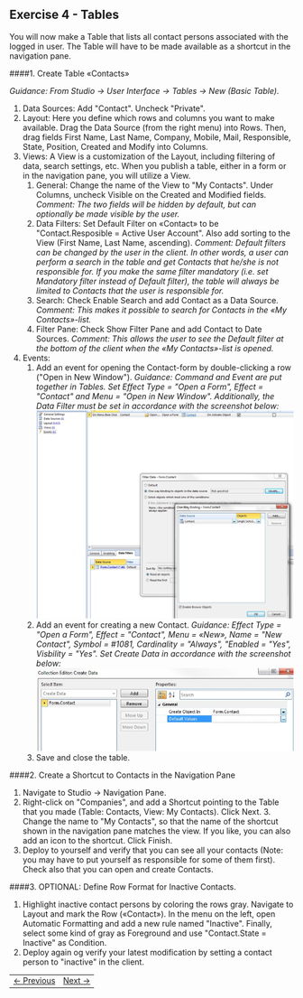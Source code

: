 ## Exercise 4 - Tables
You will now make a Table that lists all contact persons associated with the logged in user. The Table will have to be made available as a shortcut in the navigation pane.

####1. Create Table «Contacts»

*Guidance: From Studio -> User Interface -> Tables -> New (Basic Table).*
1. Data Sources: Add "Contact". Uncheck "Private".
2. Layout: Here you define which rows and columns you want to make available. Drag the Data Source (from the right menu) into Rows. Then, drag fields First Name, Last Name, Company, Mobile, Mail, Responsible, State, Position, Created and Modify into Columns.
3. Views: A View is a customization of the Layout, including filtering of data, search settings, etc. When you publish a table, either in a form or in the navigation pane, you will utilize a View.
   1. General: Change the name of the View to "My Contacts". Under Columns, uncheck Visible on the Created and Modified fields.
      *Comment: The two fields will be hidden by default, but can optionally be made visible by the user.*
   2. Data Filters: Set Default Filter on «Contact» to be "Contact.Resposible = Active User Account". Also add sorting to the View (First Name, Last Name, ascending).
      *Comment: Default filters can be changed by the user in the client. In other words, a user can perform a search in the table and get Contacts that he/she is not responsible for. If you make the same filter mandatory (i.e. set Mandatory filter instead of Default filter), the table will always be limited to Contacts that the user is responsible for.*
   3. Search: Check Enable Search and add Contact as a Data Source.
     *Comment: This makes it possible to search for Contacts in the «My Contacts»-list.*
   4. Filter Pane: Check Show Filter Pane and add Contact to Date Sources.
      *Comment: This allows the user to see the Default filter at the bottom of the client when the «My Contacts»-list is opened.*
4. Events:
   1. Add an event for opening the Contact-form by double-clicking a row ("Open in New Window").
      *Guidance: Command and Event are put together in Tables. Set Effect Type = "Open a Form", Effect = "Contact" and Menu = "Open in New Window". Additionally, the Data Filter must be set in accordance with the screenshot below:*
   ![oppg4fig1.JPG](media/oppg4fig1.JPG)
   2. Add an event for creating a new Contact.
      *Guidance: Effect Type = "Open a Form", Effect = "Contact", Menu = «New», Name = "New Contact", Symbol = #1081, Cardinality = "Always", "Enabled = "Yes", Visbility = "Yes". Set Create Data in accordance with the screenshot below:*
   ![oppg4fig2.JPG](media/oppg4fig2.JPG)
   3. Save and close the table.
   
####2. Create a Shortcut to Contacts in the Navigation Pane

1. Navigate to Studio -> Navigation Pane. 
2. Right-click on "Companies", and add a Shortcut pointing to the Table that you made (Table: Contacts, View: My Contacts). Click Next. 3. Change the name to "My Contacts", so that the name of the shortcut shown in the navigation pane matches the view. If you like, you can also add an icon to the shortcut. Click Finish.
4. Deploy to yourself and verify that you can see all your contacts (Note: you may have to put yourself as responsible for some of them first). Check also that you can open and create Contacts.

####3. OPTIONAL: Define Row Format for Inactive Contacts. 

1. Highlight inactive contact persons by coloring the rows gray. Navigate to Layout and mark the Row («Contact»). In the menu on the left, open Automatic Formatting and add a new rule named "Inactive". Finally, select some kind of gray as Foreground and use "Contact.State = Inactive" as Condition.
2. Deploy again og verify your latest modification by setting a contact person to "inactive" in the client.


<table>
   <tr><td><a href="exercise-04.md"><- Previous</a></td><td align="right"><a href="exercise-06.md">Next -></a></td></tr>
</table>
